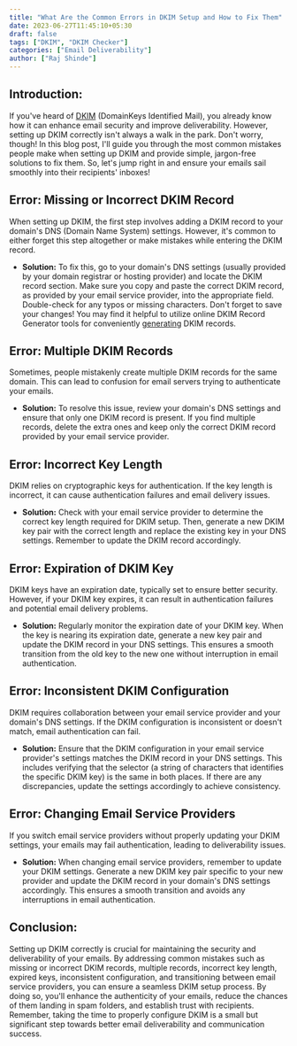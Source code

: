 ```yaml
---
title: "What Are the Common Errors in DKIM Setup and How to Fix Them"
date: 2023-06-27T11:45:10+05:30
draft: false
tags: ["DKIM", "DKIM Checker"]
categories: ["Email Deliverability"]
author: ["Raj Shinde"]
---
```

## Introduction:
If you've heard of [DKIM](https://emaildojo.io/knowledgebase/email-deliverability/introduction-to-dkim-records/) (DomainKeys Identified Mail), you already know how it can enhance email security and improve deliverability. However, setting up DKIM correctly isn't always a walk in the park. Don't worry, though! In this blog post, I'll guide you through the most common mistakes people make when setting up DKIM and provide simple, jargon-free solutions to fix them. So, let's jump right in and ensure your emails sail smoothly into their recipients' inboxes!

## Error: Missing or Incorrect DKIM Record
When setting up DKIM, the first step involves adding a DKIM record to your domain's DNS (Domain Name System) settings. However, it's common to either forget this step altogether or make mistakes while entering the DKIM record.

- **Solution:**
To fix this, go to your domain's DNS settings (usually provided by your domain registrar or hosting provider) and locate the DKIM record section. Make sure you copy and paste the correct DKIM record, as provided by your email service provider, into the appropriate field. Double-check for any typos or missing characters. Don't forget to save your changes!
You may find it helpful to utilize online DKIM Record Generator tools for conveniently [generating](https://emaildojo.io/dkim-generator) DKIM records.

## Error: Multiple DKIM Records
Sometimes, people mistakenly create multiple DKIM records for the same domain. This can lead to confusion for email servers trying to authenticate your emails.

- **Solution:**
To resolve this issue, review your domain's DNS settings and ensure that only one DKIM record is present. If you find multiple records, delete the extra ones and keep only the correct DKIM record provided by your email service provider.

## Error: Incorrect Key Length
DKIM relies on cryptographic keys for authentication. If the key length is incorrect, it can cause authentication failures and email delivery issues.

- **Solution:**
Check with your email service provider to determine the correct key length required for DKIM setup. Then, generate a new DKIM key pair with the correct length and replace the existing key in your DNS settings. Remember to update the DKIM record accordingly.

## Error: Expiration of DKIM Key
DKIM keys have an expiration date, typically set to ensure better security. However, if your DKIM key expires, it can result in authentication failures and potential email delivery problems.

- **Solution:**
Regularly monitor the expiration date of your DKIM key. When the key is nearing its expiration date, generate a new key pair and update the DKIM record in your DNS settings. This ensures a smooth transition from the old key to the new one without interruption in email authentication.

## Error: Inconsistent DKIM Configuration
DKIM requires collaboration between your email service provider and your domain's DNS settings. If the DKIM configuration is inconsistent or doesn't match, email authentication can fail.

- **Solution:**
Ensure that the DKIM configuration in your email service provider's settings matches the DKIM record in your DNS settings. This includes verifying that the selector (a string of characters that identifies the specific DKIM key) is the same in both places. If there are any discrepancies, update the settings accordingly to achieve consistency.

## Error: Changing Email Service Providers
If you switch email service providers without properly updating your DKIM settings, your emails may fail authentication, leading to deliverability issues.

- **Solution:**
When changing email service providers, remember to update your DKIM settings. Generate a new DKIM key pair specific to your new provider and update the DKIM record in your domain's DNS settings accordingly. This ensures a smooth transition and avoids any interruptions in email authentication.

## Conclusion:
Setting up DKIM correctly is crucial for maintaining the security and deliverability of your emails. By addressing common mistakes such as missing or incorrect DKIM records, multiple records, incorrect key length, expired keys, inconsistent configuration, and transitioning between email service providers, you can ensure a seamless DKIM setup process. By doing so, you'll enhance the authenticity of your emails, reduce the chances of them landing in spam folders, and establish trust with recipients.
Remember, taking the time to properly configure DKIM is a small but significant step towards better email deliverability and communication success.

